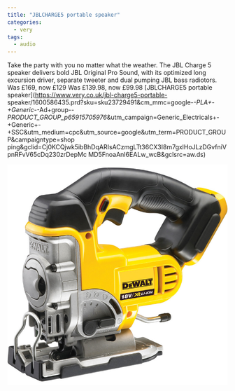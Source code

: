 ```yaml
---
title: "JBLCHARGE5 portable speaker"
categories:
  - very
tags:
  - audio
---
```

Take the party with you no matter what the weather. The JBL Charge 5 speaker delivers bold JBL
Original Pro Sound, with its optimized long excursion driver, separate tweeter and dual pumping JBL
bass radiotors.
Was £169, now £129
Was £139.98, now £99.98 [JBLCHARGE5 portable speaker](https://www.very.co.uk/jbl-charge5-portable-
speaker/1600586435.prd?sku=sku23729491&amp;cm_mmc=google-_-PLA+-+Generic-_-Ad+group-_-
PRODUCT_GROUP_p65915705976_&amp;utm_campaign=Generic_Electricals+-+Generic+-
+SSC&amp;utm_medium=cpc&amp;utm_source=google&amp;utm_term=PRODUCT_GROUP&amp;campaigntype=shop
ping&amp;gclid=Cj0KCQjwk5ibBhDqARIsACzmgLTt36CX3I8m7gxlHoJLzDGvfniVpnRFvV65cDq230zrDepMc
MD5FnoaAnI6EALw_wcB&amp;gclsrc=aw.ds)

<img src="/assets/images/92114.jpg" alt="cordless jigsaw from DeWalt" class="align-left">
